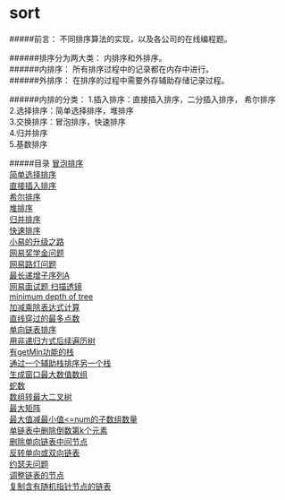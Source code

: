 # sort
#####前言：
不同排序算法的实现，以及各公司的在线编程题。


######排序分为两大类：
内排序和外排序。  
######内排序：
所有排序过程中的记录都在内存中进行。  
######外排序：
在排序的过程中需要外存辅助存储记录过程。  

######内排的分类：
1.插入排序：直接插入排序，二分插入排序， 希尔排序  
2.选择排序：简单选择排序，堆排序  
3.交换排序：冒泡排序，快速排序  
4.归并排序  
5.基数排序  

#####目录
[冒泡排序](/src/com/demo/BubbleSort.java)  
[简单选择排序](/src/com/demo/SimpleSelectoinSort.java)  
[直接插入排序](/src/com/demo/InsertSort.java)  
[希尔排序](/src/com/demo/ShellSort.java)  
[堆排序](/src/com/demo/HeapSort.java)  
[归并排序](/src/com/demo/MergeSort.java)  
[快速排序](/src/com/demo/QuickSort.java)  
[小易的升级之路](/src/com/demo/wangYi1.java)  
[网易奖学金问题](/src/com/demo/JiangXueJin.java)  
[网易路灯问题](/src/com/demo/Light.java)  
[最长递增子序列A](/src/com/demo/LISA.java)  
[网易面试题 扫描透镜](/src/com/demo/Mushroom.java)  
[minimum depth of tree](/src/com/demo/MinTree.java)  
[加减乘除表达式计算](/src/com/demo/EvaluateExp.java)  
[直线穿过的最多点数](/src/com/demo/MaxPointsNoLine.java)  
[单向链表排序](/src/com/demo/SortList.java)  
[用非递归方式后续遍历树](/src/com/demo/PostorderTree.java)  
[有getMin功能的栈](/src/com/demo/MinStack.java)  
[通过一个辅助栈排序另一个栈](/src/com/demo/SortStackByStack.java)  
[生成窗口最大数值数组](/src/com/demo/MaxWindow.java)  
[蛇数](/src/com/demo/SnakeNumber.java)  
[数组转最大二叉树](/src/com/demo/Array2MaxTree.java)  
[最大矩阵](/src/com/demo/MaxRec.java)  
[最大值减最小值<=num的子数组数量](/src/com/demo/MaxMinArrNum.java)  
[单链表中删除倒数第k个元素](/src/com/demo/RemoveLastKNode.java)  
[删除单向链表中间节点](/src/com/demo/RemoveMidNode.java)  
[反转单向或双向链表](/src/com/demo/ReverseList.java)  
[约瑟夫问题](/src/com/demo/JosephusKill.java)  
[调整链表的节点](/src/com/demo/AdjustList.java)  
[复制含有随机指针节点的链表](/src/com/demo/CopyRandList.java)  